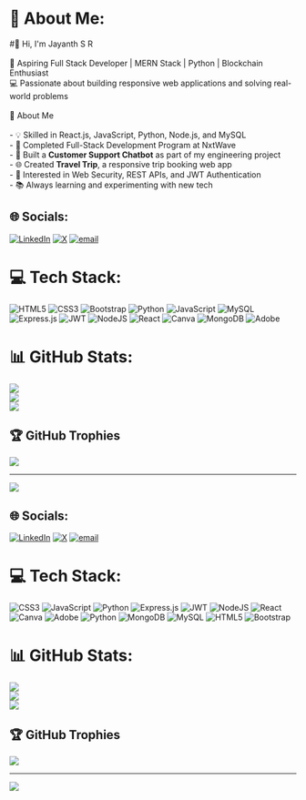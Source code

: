 # 💫 About Me:
#👋 Hi, I'm Jayanth S R<br><br>🎯 Aspiring Full Stack Developer | MERN Stack | Python | Blockchain Enthusiast  <br>💻 Passionate about building responsive web applications and solving real-world problems<br><br>🧠 About Me<br><br>- 💡 Skilled in React.js, JavaScript, Python, Node.js, and MySQL  <br>- 🚀 Completed Full-Stack Development Program at NxtWave  <br>- 🤖 Built a **Customer Support Chatbot** as part of my engineering project  <br>- 🌐 Created **Travel Trip**, a responsive trip booking web app  <br>- 🔐 Interested in Web Security, REST APIs, and JWT Authentication  <br>- 📚 Always learning and experimenting with new tech  


## 🌐 Socials:
[![LinkedIn](https://img.shields.io/badge/LinkedIn-%230077B5.svg?logo=linkedin&logoColor=white)](https://linkedin.com/in/jayanth-sr) [![X](https://img.shields.io/badge/X-black.svg?logo=X&logoColor=white)](https://x.com/Jayanth24072002) [![email](https://img.shields.io/badge/Email-D14836?logo=gmail&logoColor=white)](mailto:jayanthsr24@gmail.com) 

# 💻 Tech Stack:
![HTML5](https://img.shields.io/badge/html5-%23E34F26.svg?style=for-the-badge&logo=html5&logoColor=white) ![CSS3](https://img.shields.io/badge/css3-%231572B6.svg?style=for-the-badge&logo=css3&logoColor=white) ![Bootstrap](https://img.shields.io/badge/bootstrap-%238511FA.svg?style=for-the-badge&logo=bootstrap&logoColor=white) ![Python](https://img.shields.io/badge/python-3670A0?style=for-the-badge&logo=python&logoColor=ffdd54) ![JavaScript](https://img.shields.io/badge/javascript-%23323330.svg?style=for-the-badge&logo=javascript&logoColor=%23F7DF1E)  ![MySQL](https://img.shields.io/badge/mysql-4479A1.svg?style=for-the-badge&logo=mysql&logoColor=white) ![Express.js](https://img.shields.io/badge/express.js-%23404d59.svg?style=for-the-badge&logo=express&logoColor=%2361DAFB) ![JWT](https://img.shields.io/badge/JWT-black?style=for-the-badge&logo=JSON%20web%20tokens) ![NodeJS](https://img.shields.io/badge/node.js-6DA55F?style=for-the-badge&logo=node.js&logoColor=white) ![React](https://img.shields.io/badge/react-%2320232a.svg?style=for-the-badge&logo=react&logoColor=%2361DAFB) ![Canva](https://img.shields.io/badge/Canva-%2300C4CC.svg?style=for-the-badge&logo=Canva&logoColor=white) ![MongoDB](https://img.shields.io/badge/MongoDB-%234ea94b.svg?style=for-the-badge&logo=mongodb&logoColor=white) ![Adobe](https://img.shields.io/badge/adobe-%23FF0000.svg?style=for-the-badge&logo=adobe&logoColor=white) 
# 📊 GitHub Stats:
![](https://github-readme-stats.vercel.app/api?username=Jayanth2407&theme=dark&hide_border=false&include_all_commits=true&count_private=false)<br/>
![](https://nirzak-streak-stats.vercel.app/?user=Jayanth2407&theme=dark&hide_border=false)<br/>
![](https://github-readme-stats.vercel.app/api/top-langs/?username=Jayanth2407&theme=dark&hide_border=false&include_all_commits=true&count_private=false&layout=compact)

## 🏆 GitHub Trophies
![](https://github-profile-trophy.vercel.app/?username=Jayanth2407&theme=radical&no-frame=false&no-bg=true&margin-w=4)

---
[![](https://visitcount.itsvg.in/api?id=Jayanth2407&icon=0&color=0)](https://visitcount.itsvg.in)

<!-- Proudly created with GPRM ( https://gprm.itsvg.in ) -->



## 🌐 Socials:
[![LinkedIn](https://img.shields.io/badge/LinkedIn-%230077B5.svg?logo=linkedin&logoColor=white)](https://linkedin.com/in/jayanth-sr) [![X](https://img.shields.io/badge/X-black.svg?logo=X&logoColor=white)](https://x.com/Jayanth24072002) [![email](https://img.shields.io/badge/Email-D14836?logo=gmail&logoColor=white)](mailto:jayanthsr24@gmail.com) 

# 💻 Tech Stack:
![CSS3](https://img.shields.io/badge/css3-%231572B6.svg?style=for-the-badge&logo=css3&logoColor=white) ![JavaScript](https://img.shields.io/badge/javascript-%23323330.svg?style=for-the-badge&logo=javascript&logoColor=%23F7DF1E) ![Python](https://img.shields.io/badge/python-3670A0?style=for-the-badge&logo=python&logoColor=ffdd54) ![Express.js](https://img.shields.io/badge/express.js-%23404d59.svg?style=for-the-badge&logo=express&logoColor=%2361DAFB) ![JWT](https://img.shields.io/badge/JWT-black?style=for-the-badge&logo=JSON%20web%20tokens) ![NodeJS](https://img.shields.io/badge/node.js-6DA55F?style=for-the-badge&logo=node.js&logoColor=white) ![React](https://img.shields.io/badge/react-%2320232a.svg?style=for-the-badge&logo=react&logoColor=%2361DAFB) ![Canva](https://img.shields.io/badge/Canva-%2300C4CC.svg?style=for-the-badge&logo=Canva&logoColor=white) ![Adobe](https://img.shields.io/badge/adobe-%23FF0000.svg?style=for-the-badge&logo=adobe&logoColor=white) ![Python](https://img.shields.io/badge/python-3670A0?style=for-the-badge&logo=python&logoColor=ffdd54) ![MongoDB](https://img.shields.io/badge/MongoDB-%234ea94b.svg?style=for-the-badge&logo=mongodb&logoColor=white) ![MySQL](https://img.shields.io/badge/mysql-4479A1.svg?style=for-the-badge&logo=mysql&logoColor=white) ![HTML5](https://img.shields.io/badge/html5-%23E34F26.svg?style=for-the-badge&logo=html5&logoColor=white) ![Bootstrap](https://img.shields.io/badge/bootstrap-%238511FA.svg?style=for-the-badge&logo=bootstrap&logoColor=white)
# 📊 GitHub Stats:
![](https://github-readme-stats.vercel.app/api?username=Jayanth2407&theme=dark&hide_border=false&include_all_commits=true&count_private=false)<br/>
![](https://nirzak-streak-stats.vercel.app/?user=Jayanth2407&theme=dark&hide_border=false)<br/>
![](https://github-readme-stats.vercel.app/api/top-langs/?username=Jayanth2407&theme=dark&hide_border=false&include_all_commits=true&count_private=false&layout=compact)

## 🏆 GitHub Trophies
![](https://github-profile-trophy.vercel.app/?username=Jayanth2407&theme=radical&no-frame=false&no-bg=true&margin-w=4)

---
[![](https://visitcount.itsvg.in/api?id=Jayanth2407&icon=0&color=0)](https://visitcount.itsvg.in)

<!-- Proudly created with GPRM ( https://gprm.itsvg.in ) -->
